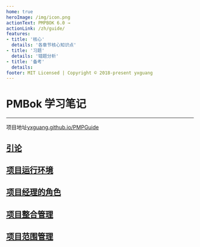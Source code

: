 ```yaml
---
home: true
heroImage: /img/icon.png
actionText: PMPBOK 6.0 →
actionLink: /zh/guide/
features:
- title: '核心'
  details: '各章节核心知识点'
- title: '习题'
  details: '错题分析'
- title: '备考'
  details: 
footer: MIT Licensed | Copyright © 2018-present yxguang
---
```


# PMBok 学习笔记

----------------------

项目地址[yxguang.github.io/PMPGuide](https://yxguang.github.io/PMPGuide/)

## [引论](/ch1-引论.md)

## [项目运行环境](/ch2-项目运行环境.md)

## [项目经理的角色](/ch3-项目经理的角色.md)

## [项目整合管理](/ch4-项目整合管理.md)

## [项目范围管理](/ch5-项目范围管理.md)